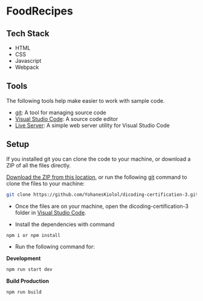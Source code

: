 # FoodRecipes

## Tech Stack

- HTML
- CSS
- Javascript
- Webpack

## Tools

The following tools help make easier to work with sample code.

- [git](https://git-scm.com/downloads): A tool for managing source code
- [Visual Studio Code](https://code.visualstudio.com/): A source code editor
- [Live Server](https://marketplace.visualstudio.com/items?itemName=ritwickdey.LiveServer): A simple web server utility for Visual Studio Code

## Setup

If you installed git you can clone the code to your machine, or download a ZIP of all the files directly.

[Download the ZIP from this location](https://github.com/YohanesKiolol/dicoding-certification-3/archive/refs/heads/main.zip), or run the following [git](https://git-scm.com/downloads) command to clone the files to your machine:

```bash
git clone https://github.com/YohanesKiolol/dicoding-certification-3.git
```

- Once the files are on your machine, open the dicoding-certification-3 folder in [Visual Studio Code](https://code.visualstudio.com/).

- Install the dependencies with command

```bash
npm i or npm install
```

- Run the following command for:

**Development**
```bash
npm run start dev
```

**Build Production**
```bash
npm run build
```
